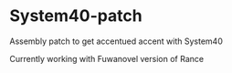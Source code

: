 # System40-patch
Assembly patch to get accentued accent with System40

Currently working with Fuwanovel version of Rance
